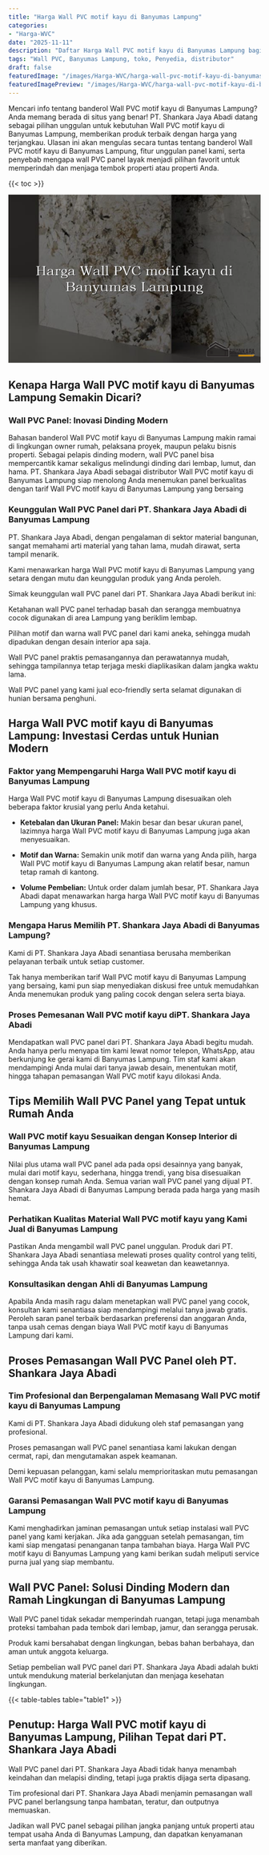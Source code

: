 ```yaml
---
title: "Harga Wall PVC motif kayu di Banyumas Lampung"
categories:
- "Harga-WVC"
date: "2025-11-11"
description: "Daftar Harga Wall PVC motif kayu di Banyumas Lampung bagi rumah, office, serta gerai. Produk berkualitas, variasi motif, pilihan warna menarik, dengan jasa penempatan ditangani oleh tenaga ahli berpengalaman serta jaminan resmi!|Servis penjualan Wall PVC motif kayu di Banyumas Lampung untuk keperluan hunian, kantor, atau gerai, beserta material terbaik dan pemasangan oleh tenaga ahli profesional dan jaminan resmi.|Pilihan Wall PVC motif kayu di Banyumas Lampung yang andal untuk hunian, kantor, dan toko, bersama produk berkualitas dan penempatan oleh tim ahli dan kepastian resmi.|Penyediaan Wall PVC motif kayu di Banyumas Lampung bagi rumah, kantor, serta toko, dengan panel berkualitas dan instalasi oleh tim profesional, dilengkapi beserta jaminan resmi.}"
tags: "Wall PVC, Banyumas Lampung, toko, Penyedia, distributor"
draft: false
featuredImage: "/images/Harga-WVC/harga-wall-pvc-motif-kayu-di-banyumas-lampung.png"
featuredImagePreview: "/images/Harga-WVC/harga-wall-pvc-motif-kayu-di-banyumas-lampung.png"
---
```


Mencari info tentang banderol Wall PVC motif kayu di Banyumas Lampung? Anda memang berada di situs yang benar! PT. Shankara Jaya Abadi datang sebagai pilihan unggulan untuk kebutuhan Wall PVC motif kayu di Banyumas Lampung, memberikan produk terbaik dengan harga yang terjangkau. Ulasan ini akan mengulas secara tuntas tentang banderol Wall PVC motif kayu di Banyumas Lampung, fitur unggulan panel kami, serta penyebab mengapa wall PVC panel layak menjadi pilihan favorit untuk memperindah dan menjaga tembok properti atau properti Anda.

{{< toc >}}

![Harga Wall PVC motif kayu di Banyumas Lampung](/images/Harga-WVC/Harga-Wall-PVC-motif-kayu-di-Banyumas-Lampung.png)

## Kenapa Harga Wall PVC motif kayu di Banyumas Lampung Semakin Dicari?

### Wall PVC Panel: Inovasi Dinding Modern

Bahasan banderol Wall PVC motif kayu di Banyumas Lampung makin ramai di lingkungan owner rumah, pelaksana proyek, maupun pelaku bisnis properti. Sebagai pelapis dinding modern, wall PVC panel bisa mempercantik kamar sekaligus melindungi dinding dari lembap, lumut, dan hama. PT. Shankara Jaya Abadi sebagai distributor Wall PVC motif kayu di Banyumas Lampung siap menolong Anda menemukan panel berkualitas dengan tarif Wall PVC motif kayu di Banyumas Lampung yang bersaing

### Keunggulan Wall PVC Panel dari PT. Shankara Jaya Abadi di Banyumas Lampung

PT. Shankara Jaya Abadi, dengan pengalaman di sektor material bangunan, sangat memahami arti material yang tahan lama, mudah dirawat, serta tampil menarik.

Kami menawarkan harga Wall PVC motif kayu di Banyumas Lampung yang setara dengan mutu dan keunggulan produk yang Anda peroleh.

Simak keunggulan wall PVC panel dari PT. Shankara Jaya Abadi berikut ini:

Ketahanan wall PVC panel terhadap basah dan serangga membuatnya cocok digunakan di area Lampung yang beriklim lembap.

Pilihan motif dan warna wall PVC panel dari kami aneka, sehingga mudah dipadukan dengan desain interior apa saja.

Wall PVC panel praktis pemasangannya dan perawatannya mudah, sehingga tampilannya tetap terjaga meski diaplikasikan dalam jangka waktu lama.

Wall PVC panel yang kami jual eco-friendly serta selamat digunakan di hunian bersama penghuni.

## Harga Wall PVC motif kayu di Banyumas Lampung: Investasi Cerdas untuk Hunian Modern

### Faktor yang Mempengaruhi Harga Wall PVC motif kayu di Banyumas Lampung

Harga Wall PVC motif kayu di Banyumas Lampung disesuaikan oleh beberapa faktor krusial yang perlu Anda ketahui.

- **Ketebalan dan Ukuran Panel:** Makin besar dan besar ukuran panel, lazimnya harga Wall PVC motif kayu di Banyumas Lampung juga akan menyesuaikan.

- **Motif dan Warna:** Semakin unik motif dan warna yang Anda pilih, harga Wall PVC motif kayu di Banyumas Lampung akan relatif besar, namun tetap ramah di kantong.

- **Volume Pembelian:** Untuk order dalam jumlah besar, PT. Shankara Jaya Abadi dapat menawarkan harga harga Wall PVC motif kayu di Banyumas Lampung yang khusus.

### Mengapa Harus Memilih PT. Shankara Jaya Abadi di Banyumas Lampung?

Kami di PT. Shankara Jaya Abadi senantiasa berusaha memberikan pelayanan terbaik untuk setiap customer.

Tak hanya memberikan tarif Wall PVC motif kayu di Banyumas Lampung yang bersaing, kami pun siap menyediakan diskusi free untuk memudahkan Anda menemukan produk yang paling cocok dengan selera serta biaya.

### Proses Pemesanan Wall PVC motif kayu diPT. Shankara Jaya Abadi

Mendapatkan wall PVC panel dari PT. Shankara Jaya Abadi begitu mudah. Anda hanya perlu menyapa tim kami lewat nomor telepon, WhatsApp, atau berkunjung ke gerai kami di Banyumas Lampung. Tim staf kami akan mendampingi Anda mulai dari tanya jawab desain, menentukan motif, hingga tahapan pemasangan Wall PVC motif kayu dilokasi Anda.

## Tips Memilih Wall PVC Panel yang Tepat untuk Rumah Anda

### Wall PVC motif kayu Sesuaikan dengan Konsep Interior di Banyumas Lampung

Nilai plus utama wall PVC panel ada pada opsi desainnya yang banyak, mulai dari motif kayu, sederhana, hingga trendi, yang bisa disesuaikan dengan konsep rumah Anda. Semua varian wall PVC panel yang dijual PT. Shankara Jaya Abadi di Banyumas Lampung berada pada harga yang masih hemat.

### Perhatikan Kualitas Material Wall PVC motif kayu yang Kami Jual di Banyumas Lampung

Pastikan Anda mengambil wall PVC panel unggulan. Produk dari PT. Shankara Jaya Abadi senantiasa melewati proses quality control yang teliti, sehingga Anda tak usah khawatir soal keawetan dan keawetannya.

### Konsultasikan dengan Ahli di Banyumas Lampung

Apabila Anda masih ragu dalam menetapkan wall PVC panel yang cocok, konsultan kami senantiasa siap mendampingi melalui tanya jawab gratis. Peroleh saran panel terbaik berdasarkan preferensi dan anggaran Anda, tanpa usah cemas dengan biaya Wall PVC motif kayu di Banyumas Lampung dari kami.

## Proses Pemasangan Wall PVC Panel oleh PT. Shankara Jaya Abadi

### Tim Profesional dan Berpengalaman Memasang Wall PVC motif kayu di Banyumas Lampung

Kami di PT. Shankara Jaya Abadi didukung oleh staf pemasangan yang profesional.

Proses pemasangan wall PVC panel senantiasa kami lakukan dengan cermat, rapi, dan mengutamakan aspek keamanan.

Demi kepuasan pelanggan, kami selalu memprioritaskan mutu pemasangan Wall PVC motif kayu di Banyumas Lampung.

### Garansi Pemasangan Wall PVC motif kayu di Banyumas Lampung

Kami menghadirkan jaminan pemasangan untuk setiap instalasi wall PVC panel yang kami kerjakan. Jika ada gangguan setelah pemasangan, tim kami siap mengatasi penanganan tanpa tambahan biaya. Harga Wall PVC motif kayu di Banyumas Lampung yang kami berikan sudah meliputi service purna jual yang siap membantu.

## Wall PVC Panel: Solusi Dinding Modern dan Ramah Lingkungan di Banyumas Lampung

Wall PVC panel tidak sekadar memperindah ruangan, tetapi juga menambah proteksi tambahan pada tembok dari lembap, jamur, dan serangga perusak.

Produk kami bersahabat dengan lingkungan, bebas bahan berbahaya, dan aman untuk anggota keluarga.

Setiap pembelian wall PVC panel dari PT. Shankara Jaya Abadi adalah bukti untuk mendukung material berkelanjutan dan menjaga kesehatan lingkungan.

{{< table-tables table="table1" >}}

## Penutup: Harga Wall PVC motif kayu di Banyumas Lampung, Pilihan Tepat dari PT. Shankara Jaya Abadi

Wall PVC panel dari PT. Shankara Jaya Abadi tidak hanya menambah keindahan dan melapisi dinding, tetapi juga praktis dijaga serta dipasang.

Tim profesional dari PT. Shankara Jaya Abadi menjamin pemasangan wall PVC panel berlangsung tanpa hambatan, teratur, dan outputnya memuaskan.

Jadikan wall PVC panel sebagai pilihan jangka panjang untuk properti atau tempat usaha Anda di Banyumas Lampung, dan dapatkan kenyamanan serta manfaat yang diberikan.
